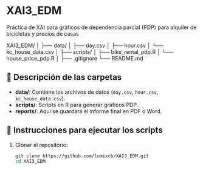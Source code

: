 # XAI3_EDM
Práctica de XAI para gráficos de dependencia parcial (PDP) para alquiler de bicicletas y precios de casas

XAI3_EDM/
│
├── data/
│ ├── day.csv
│ ├── hour.csv
│ └── kc_house_data.csv
│
├── scripts/
│ ├── bike_rental_pdp.R
│ └── house_price_pdp.R
│
├── .gitignore
└── README.md

## 📂 Descripción de las carpetas

- **data/**: Contiene los archivos de datos (`day.csv`, `hour.csv`, `kc_house_data.csv`).
- **scripts/**: Scripts en R para generar gráficos PDP.
- **reports/**: Aquí se guardará el informe final en PDF o Word.

## 📝 Instrucciones para ejecutar los scripts

1. Clonar el repositorio:
   ```bash
   git clone https://github.com/lumixcb/XAI3_EDM.git
   cd XAI3_EDM
